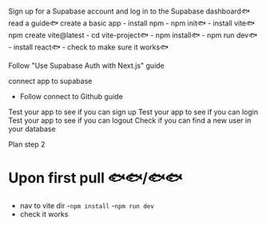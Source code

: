 Sign up for a Supabase account and log in to the Supabase dashboard🐟
read a guide🐟
create a basic app
    - install npm - npm init🐟
    - install vite🐟 npm create vite@latest
        - cd vite-project🐟
        - npm install🐟
        - npm run dev🐟
    - install react🐟
    - check to make sure it works🐟
    
Follow "Use Supabase Auth with Next.js" guide

connect app to supabase
- Follow connect to Github guide 

Test your app to see if you can sign up 
Test your app to see if you can login
Test your app to see if you can logout
Check if you can find a new user in your database

Plan step 2

# Upon first pull 🐟🐟/🐟🐟
- nav to vite dir
-`npm install`
-`npm run dev`
- check it works